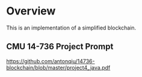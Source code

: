 # Overview
This is an implementation of a simplified blockchain.
## CMU 14-736 Project Prompt
https://github.com/antonqiu/14736-blockchain/blob/master/project4_java.pdf
